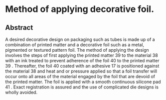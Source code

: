 # Method of applying decorative foil.

## Abstract
A desired decorative design on packaging such as tubes is made up of a combination of printed matter and a decorative foil such as a metal, pigmented or textured pattern foil. The method of applying the design involves the steps of first applying the printed matter 39 to the material 38 with an ink treated to prevent adherence of the foil 40 to the printed matter 39 . Thereafter, the foil 40 coated with an adhesive 17 is positioned against the material 38 and heat and or pressure applied so that a foil transfer will occur onto all areas of the material engaged by the foil that are devoid of the printed matter. The foil is applied with a smooth continuous silicone pad 41 . Exact registration is assured and the use of complicated die designs is wholly avoided.